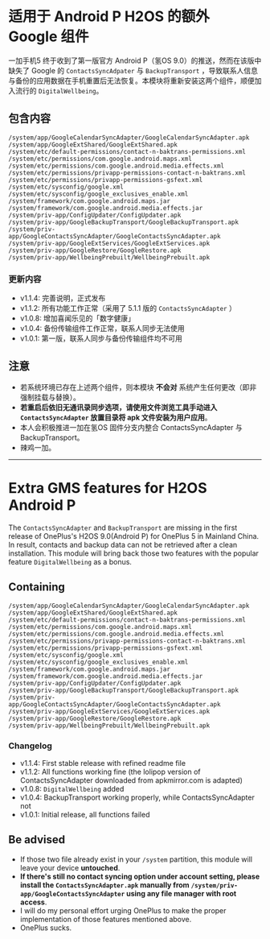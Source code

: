 # 适用于 Android P H2OS 的额外 Google 组件

一加手机5 终于收到了第一版官方 Android P（氢OS 9.0）的推送，然而在该版中缺失了 Google 的 `ContactsSyncAdpater` 与 `BackupTransport` ，导致联系人信息与备份的应用数据在手机重置后无法恢复。本模块将重新安装这两个组件，顺便加入流行的 `DigitalWellbeing`。

## 包含内容

```
/system/app/GoogleCalendarSyncAdapter/GoogleCalendarSyncAdapter.apk
/system/app/GoogleExtShared/GoogleExtShared.apk
/system/etc/default-permissions/contact-n-baktrans-permissions.xml
/system/etc/permissions/com.google.android.maps.xml
/system/etc/permissions/com.google.android.media.effects.xml
/system/etc/permissions/privapp-permissions-contact-n-baktrans.xml
/system/etc/permissions/privapp-permissions-gsfext.xml
/system/etc/sysconfig/google.xml
/system/etc/sysconfig/google_exclusives_enable.xml
/system/framework/com.google.android.maps.jar
/system/framework/com.google.android.media.effects.jar
/system/priv-app/ConfigUpdater/ConfigUpdater.apk
/system/priv-app/GoogleBackupTransport/GoogleBackupTransport.apk
/system/priv-app/GoogleContactsSyncAdapter/GoogleContactsSyncAdapter.apk
/system/priv-app/GoogleExtServices/GoogleExtServices.apk
/system/priv-app/GoogleRestore/GoogleRestore.apk
/system/priv-app/WellbeingPrebuilt/WellbeingPrebuilt.apk
```

### 更新内容

- v1.1.4: 完善说明，正式发布
- v1.1.2: 所有功能工作正常（采用了 5.1.1 版的 `ContactsSyncAdapter` ）
- v1.0.8: 增加喜闻乐见的「数字健康」
- v1.0.4: 备份传输组件工作正常，联系人同步无法使用
- v1.0.1: 第一版，联系人同步与备份传输组件均不可用

## 注意

- 若系统环境已存在上述两个组件，则本模块 **不会对** 系统产生任何更改（即非强制挂载与替换）。
- **若重启后依旧无通讯录同步选项，请使用文件浏览工具手动进入 `ContactsSyncAdapter` 放置目录将 apk 文件安装为用户应用**。
- 本人会积极推进一加在氢OS 固件分支内整合 ContactsSyncAdapter 与 BackupTransport。
- 辣鸡一加。

---

# Extra GMS features for H2OS Android P

The `ContactsSyncAdapter` and `BackupTransport` are missing in the first release of OnePlus's H2OS 9.0(Android P) for OnePlus 5 in Mainland China. In result, contacts and backup data can not be retrieved after a clean installation. This module will bring back those two features with the popular feature `DigitalWellbeing` as a bonus.

## Containing

```
/system/app/GoogleCalendarSyncAdapter/GoogleCalendarSyncAdapter.apk
/system/app/GoogleExtShared/GoogleExtShared.apk
/system/etc/default-permissions/contact-n-baktrans-permissions.xml
/system/etc/permissions/com.google.android.maps.xml
/system/etc/permissions/com.google.android.media.effects.xml
/system/etc/permissions/privapp-permissions-contact-n-baktrans.xml
/system/etc/permissions/privapp-permissions-gsfext.xml
/system/etc/sysconfig/google.xml
/system/etc/sysconfig/google_exclusives_enable.xml
/system/framework/com.google.android.maps.jar
/system/framework/com.google.android.media.effects.jar
/system/priv-app/ConfigUpdater/ConfigUpdater.apk
/system/priv-app/GoogleBackupTransport/GoogleBackupTransport.apk
/system/priv-app/GoogleContactsSyncAdapter/GoogleContactsSyncAdapter.apk
/system/priv-app/GoogleExtServices/GoogleExtServices.apk
/system/priv-app/GoogleRestore/GoogleRestore.apk
/system/priv-app/WellbeingPrebuilt/WellbeingPrebuilt.apk
```

### Changelog

- v1.1.4: First stable release with refined readme file
- v1.1.2: All functions working fine (the lolipop version of ContactsSyncAdapter downloaded from apkmirror.com is adapted)
- v1.0.8: `DigitalWellbeing` added
- v1.0.4: BackupTransport working properly, while ContactsSyncAdapter not
- v1.0.1: Initial release, all functions failed

## Be advised

- If those two file already exist in your `/system` partition, this module will leave your device **untouched**.
- **If there's still no contact syncing option under account setting, please install the `ContactsSyncAdapter.apk` manually from `/system/priv-app/GoogleContactsSyncAdapter` using any file manager with root access**.
- I will do my personal effort urging OnePlus to make the proper implementation of those features mentioned above.
- OnePlus sucks.
